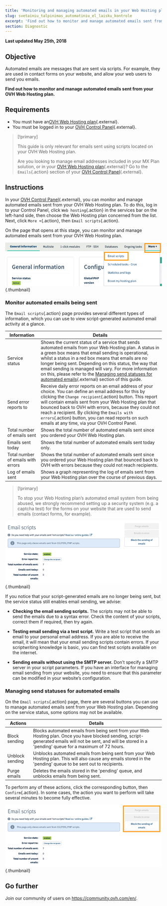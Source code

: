 ```yaml
---
title: 'Monitoring and managing automated emails in your Web Hosting plan'
slug: svetainiu_talpinimas_automatiniu_el_laisku_kontrole
excerpt: 'Find out how to monitor and manage automated emails sent from your OVH Web Hosting plan'
section: Diagnostic
---
```


**Last updated May 25th, 2018**

## Objective

Automated emails are messages that are sent via scripts. For example, they are used in contact forms on your website, and allow your web users to send you emails.

**Find out how to monitor and manage automated emails sent from your OVH Web Hosting plan.**

## Requirements

- You must have an[OVH Web Hosting plan](https://www.ovh.lt/svetainiu-talpinimas/){.external}.
- You must be logged in to your [OVH Control Panel](https://www.ovh.com/auth/?action=gotomanager){.external}.

> [!primary]
>
> This guide is only relevant for emails sent using scripts located on your OVH Web Hosting plan.
>
> Are you looking to manage email addresses included in your MX Plan solution, or in your [OVH Web Hosting plan](https://www.ovh.co.uk/web-hosting/){.external}? Go to the `Emails`{.action} section of your [OVH Control Panel](https://www.ovh.com/auth/?action=gotomanager){.external}.
>

## Instructions

In your [OVH Control Panel](https://www.ovh.com/auth/?action=gotomanager){.external}, you can monitor and manage automated emails sent from your OVH Web Hosting plan. To do this, log in to your Control Panel, click `Web hosting`{.action} in the services bar on the left-hand side, then choose the Web Hosting plan concerned from the list. Next, click `More +`{.action}, then `Email scripts`{.action}.

On the page that opens at this stage, you can monitor and manage automated emails sent from your OVH Web Hosting plan.

![hosting](images/monitoring-automatic-emails-step1.png){.thumbnail}

### Monitor automated emails being sent

The `Email scripts`{.action} page provides several different types of information, which you can use to view script-generated automated email activity at a glance.

|Information|Details|
|---|---|
|Service status|Shows the current status of a service that sends automated emails from your Web Hosting plan. A status in a green box means that email sending is operational, whilst a status in a red box means that emails are no longer being sent. Depending on this status, the way that email sending is managed will vary. For more information on this, please refer to the [Managing send statuses for automated emails](https://docs.ovh.com/lt/hosting/svetainiu_talpinimas_automatiniu_el_laisku_kontrole/#managing-send-statuses-for-automated-emails){.external} section of this guide.|
|Send error reports to|Receive daily error reports on an email address of your choice. You can define an email address for this by clicking the `Change recipient`{.action} button. This report will contain emails sent from your Web Hosting plan that bounced back to OVH with errors, because they could not reach a recipient. By clicking the `Emails with errors`{.action} button, you can read reports on such emails at any time, via your OVH Control Panel.|
|Total number of emails sent|Shows the total number of automated emails sent since you ordered your OVH Web Hosting plan.|
|Emails sent today|Shows the total number of automated emails sent today only.|
|Total number of emails with errors|Shows the total number of automated emails sent since you ordered your Web Hosting plan that bounced back to OVH with errors because they could not reach recipients.|
|Log of emails sent|Shows a graph representing the log of emails sent from your Web Hosting plan over the course of previous days.|

> [!primary]
>
> To stop your Web Hosting plan’s automated email system from being abused, we strongly recommend setting up a security system (e.g. a captcha test) for the forms on your website that are used to send emails (contact forms, for example).
>

![hosting](images/monitoring-automatic-emails-step2.png){.thumbnail}

If you notice that your script-generated emails are no longer being sent, but the service status still enables email sending, we advise:

- **Checking the email sending scripts.** The scripts may not be able to send the emails due to a syntax error. Check the content of your scripts, correct them if required, then try again.

- **Testing email sending via a test script.** Write a test script that sends an email to your personal email address. If you are able to receive the email, it will mean that your email sending scripts contain errors. If your scriptwriting knowledge is basic, you can find test scripts available on the internet.

- **Sending emails without using the SMTP server.** Don’t specify a SMTP server in your script parameters. If you have an interface for managing email sending from your website, you need to ensure that this parameter can be modified in your website’s configuration.

### Managing send statuses for automated emails

On the `Email scripts`{.action} page, there are several buttons you can use to manage automated emails sent from your Web Hosting plan. Depending on the service status, some options may not be available.

|Actions|Details|
|---|---|
|Block sending|Blocks automated emails from being sent from your Web Hosting plan. Once you have blocked sending, script-generated emails will not be sent, and will be stored in a 'pending' queue for a maximum of 72 hours.|
|Unblock sending|Unblocks automated emails from being sent from your Web Hosting plan. This will also cause any emails stored in the 'pending' queue to be sent out to recipients.|
|Purge emails|Deletes the emails stored in the 'pending' queue, and unblocks emails from being sent.|

To perform any of these actions, click the corresponding button, then `Confirm`{.action}. In some cases, the action you want to perform will take several minutes to become fully effective.

![hosting](images/monitoring-automatic-emails-step3.png){.thumbnail}

## Go further

Join our community of users on <https://community.ovh.com/en/>.